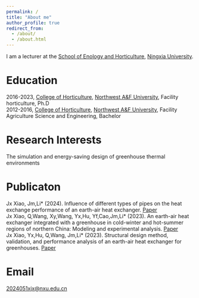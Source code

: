 ```yaml
---
permalink: /
title: "About me"
author_profile: true
redirect_from: 
  - /about/
  - /about.html
---
```



I am a lecturer at the [School of Enology and Horticulture](https://wine.nxu.edu.cn/), [Ningxia University](https://www.nxu.edu.cn/).


# Education
2016-2023, [College of Horticulture](https://yyxy.nwafu.edu.cn/), [Northwest A&F University](https://www.nwsuaf.edu.cn/), Facility horticulture, Ph.D    
2012-2016, [College of Horticulture](https://yyxy.nwafu.edu.cn/), [Northwest A&F University](https://www.nwsuaf.edu.cn/), Facility Agriculture Science and Engineering, Bachelor

# Research Interests
The simulation and energy-saving design of greenhouse thermal environments


# Publicaton   
Jx Xiao, Jm,Li* (2024). Influence of different types of pipes on the heat exchange performance of an earth-air heat exchanger. [Paper](https://www.sciencedirect.com/science/article/pii/S2214157X24001473?via%3Dihub)   
Jx Xiao, Q,Wang, Xy,Wang, Yx,Hu, Yf,Cao,Jm,Li* (2023). An earth-air heat exchanger integrated with a greenhouse in cold-winter and hot-summer regions of northern China: Modeling and experimental analysis. [Paper](https://www.sciencedirect.com/science/article/pii/S1359431123009687?via%3Dihub)    
Jx Xiao, Yx,Hu, Q,Wang, Jm,Li* (2023). Structural design method, validation, and performance analysis of an earth-air heat exchanger for greenhouses. [Paper](https://www.sciencedirect.com/science/article/pii/S037565052300072X?via%3Dihub)   



# Email
2024051xjx@nxu.edu.cn
